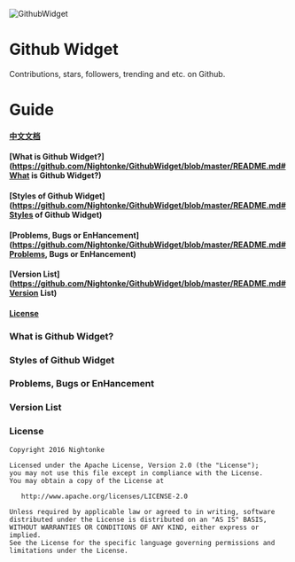![GithubWidget](https://github.com/Nightonke/GithubWidget/blob/master/Pic/title_image_1.png?raw=true)

# Github Widget
Contributions, stars, followers, trending and etc. on Github.

# Guide
#### [中文文档](https://github.com/Nightonke/GithubWidget/blob/master/README-ZH.md)
#### [What is Github Widget?](https://github.com/Nightonke/GithubWidget/blob/master/README.md#What is Github Widget?)
#### [Styles of Github Widget](https://github.com/Nightonke/GithubWidget/blob/master/README.md#Styles of Github Widget)
#### [Problems, Bugs or EnHancement](https://github.com/Nightonke/GithubWidget/blob/master/README.md#Problems, Bugs or EnHancement)
#### [Version List](https://github.com/Nightonke/GithubWidget/blob/master/README.md#Version List)
#### [License](https://github.com/Nightonke/GithubWidget/blob/master/README.md#License)


### What is Github Widget?

### Styles of Github Widget

### Problems, Bugs or EnHancement

### Version List

### License

    Copyright 2016 Nightonke

    Licensed under the Apache License, Version 2.0 (the "License");
    you may not use this file except in compliance with the License.
    You may obtain a copy of the License at

       http://www.apache.org/licenses/LICENSE-2.0

    Unless required by applicable law or agreed to in writing, software
    distributed under the License is distributed on an "AS IS" BASIS,
    WITHOUT WARRANTIES OR CONDITIONS OF ANY KIND, either express or implied.
    See the License for the specific language governing permissions and
    limitations under the License.
